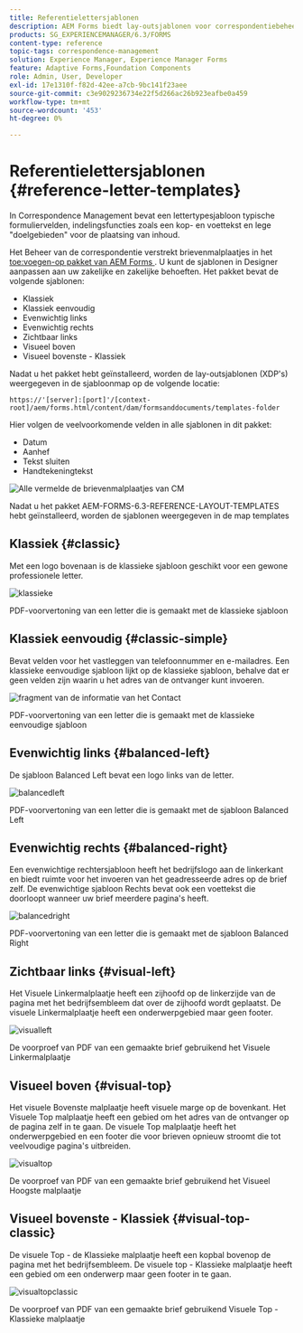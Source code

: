 ```yaml
---
title: Referentielettersjablonen
description: AEM Forms biedt lay-outsjablonen voor correspondentiebeheer die u kunt gebruiken om snel letters te maken.
products: SG_EXPERIENCEMANAGER/6.3/FORMS
content-type: reference
topic-tags: correspondence-management
solution: Experience Manager, Experience Manager Forms
feature: Adaptive Forms,Foundation Components
role: Admin, User, Developer
exl-id: 17e1310f-f82d-42ee-a7cb-9bc141f23aee
source-git-commit: c3e9029236734e22f5d266ac26b923eafbe0a459
workflow-type: tm+mt
source-wordcount: '453'
ht-degree: 0%

---
```


# Referentielettersjablonen {#reference-letter-templates}

In Correspondence Management bevat een lettertypesjabloon typische formuliervelden, indelingsfuncties zoals een kop- en voettekst en lege &quot;doelgebieden&quot; voor de plaatsing van inhoud.

Het Beheer van de correspondentie verstrekt brievenmalplaatjes in het [ toe:voegen-op pakket van AEM Forms ](https://experienceleague.adobe.com/docs/experience-manager-release-information/aem-release-updates/forms-updates/aem-forms-releases.html?lang=nl-NL). U kunt de sjablonen in Designer aanpassen aan uw zakelijke en zakelijke behoeften. Het pakket bevat de volgende sjablonen:

* Klassiek
* Klassiek eenvoudig
* Evenwichtig links
* Evenwichtig rechts
* Zichtbaar links
* Visueel boven
* Visueel bovenste - Klassiek

Nadat u het pakket hebt geïnstalleerd, worden de lay-outsjablonen (XDP&#39;s) weergegeven in de sjabloonmap op de volgende locatie:

`https://'[server]:[port]'/[context-root]/aem/forms.html/content/dam/formsanddocuments/templates-folder`

Hier volgen de veelvoorkomende velden in alle sjablonen in dit pakket:

* Datum
* Aanhef
* Tekst sluiten
* Handtekeningtekst

![ Alle vermelde de brievenmalplaatjes van CM ](assets/templatescorrespondence.png)

Nadat u het pakket AEM-FORMS-6.3-REFERENCE-LAYOUT-TEMPLATES hebt geïnstalleerd, worden de sjablonen weergegeven in de map templates

## Klassiek {#classic}

Met een logo bovenaan is de klassieke sjabloon geschikt voor een gewone professionele letter.

![ klassieke ](assets/classic.png)

PDF-voorvertoning van een letter die is gemaakt met de klassieke sjabloon

## Klassiek eenvoudig {#classic-simple}

Bevat velden voor het vastleggen van telefoonnummer en e-mailadres. Een klassieke eenvoudige sjabloon lijkt op de klassieke sjabloon, behalve dat er geen velden zijn waarin u het adres van de ontvanger kunt invoeren.

![ fragment van de informatie van het Contact ](assets/classicsimple.png)

PDF-voorvertoning van een letter die is gemaakt met de klassieke eenvoudige sjabloon

## Evenwichtig links {#balanced-left}

De sjabloon Balanced Left bevat een logo links van de letter.

![ balancedleft ](assets/balancedleft.png)

PDF-voorvertoning van een letter die is gemaakt met de sjabloon Balanced Left

## Evenwichtig rechts {#balanced-right}

Een evenwichtige rechtersjabloon heeft het bedrijfslogo aan de linkerkant en biedt ruimte voor het invoeren van het geadresseerde adres op de brief zelf. De evenwichtige sjabloon Rechts bevat ook een voettekst die doorloopt wanneer uw brief meerdere pagina&#39;s heeft.

![ balancedright ](assets/balancedright.png)

PDF-voorvertoning van een letter die is gemaakt met de sjabloon Balanced Right

## Zichtbaar links {#visual-left}

Het Visuele Linkermalplaatje heeft een zijhoofd op de linkerzijde van de pagina met het bedrijfsembleem dat over de zijhoofd wordt geplaatst. De visuele Linkermalplaatje heeft een onderwerpgebied maar geen footer.

![ visualleft ](assets/visualleft.png)

De voorproef van PDF van een gemaakte brief gebruikend het Visuele Linkermalplaatje

## Visueel boven {#visual-top}

Het visuele Bovenste malplaatje heeft visuele marge op de bovenkant. Het Visuele Top malplaatje heeft een gebied om het adres van de ontvanger op de pagina zelf in te gaan. De visuele Top malplaatje heeft het onderwerpgebied en een footer die voor brieven opnieuw stroomt die tot veelvoudige pagina&#39;s uitbreiden.

![ visualtop ](assets/visualtop.png)

De voorproef van PDF van een gemaakte brief gebruikend het Visueel Hoogste malplaatje

## Visueel bovenste - Klassiek {#visual-top-classic}

De visuele Top - de Klassieke malplaatje heeft een kopbal bovenop de pagina met het bedrijfsembleem. De visuele top - Klassieke malplaatje heeft een gebied om een onderwerp maar geen footer in te gaan.

![ visualtopclassic ](assets/visualtopclassic.png)

De voorproef van PDF van een gemaakte brief gebruikend Visuele Top - Klassieke malplaatje
